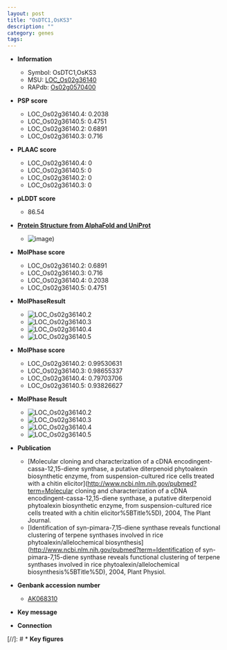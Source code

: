 ```yaml
---
layout: post
title: "OsDTC1,OsKS3"
description: ""
category: genes
tags: 
---
```


* **Information**  
    + Symbol: OsDTC1,OsKS3  
    + MSU: [LOC_Os02g36140](http://rice.plantbiology.msu.edu/cgi-bin/ORF_infopage.cgi?orf=LOC_Os02g36140)  
    + RAPdb: [Os02g0570400](http://rapdb.dna.affrc.go.jp/viewer/gbrowse_details/irgsp1?name=Os02g0570400)  

* **PSP score**  
    + LOC_Os02g36140.4: 0.2038 
    + LOC_Os02g36140.5: 0.4751 
    + LOC_Os02g36140.2: 0.6891 
    + LOC_Os02g36140.3: 0.716 

* **PLAAC score**  
    + LOC_Os02g36140.4: 0 
    + LOC_Os02g36140.5: 0 
    + LOC_Os02g36140.2: 0 
    + LOC_Os02g36140.3: 0 

* **pLDDT score**
    + 86.54

* **[Protein Structure from AlphaFold and UniProt](https://www.uniprot.org/uniprotkb/Q0E088/entry#structure)**
    + ![image](https://ricepsp.github.io/images/Q0/AF-Q0E088-F1.png))

* **MolPhase score**
    + LOC_Os02g36140.2: 0.6891
    + LOC_Os02g36140.3: 0.716
    + LOC_Os02g36140.4: 0.2038
    + LOC_Os02g36140.5: 0.4751

* **MolPhaseResult**
    + ![LOC_Os02g36140.2](https://ricepsp.github.io/pictures/LOC_Os02g/LOC_Os02g36140.2.png)
    + ![LOC_Os02g36140.3](https://ricepsp.github.io/pictures/LOC_Os02g/LOC_Os02g36140.3.png)
    + ![LOC_Os02g36140.4](https://ricepsp.github.io/pictures/LOC_Os02g/LOC_Os02g36140.4.png)
    + ![LOC_Os02g36140.5](https://ricepsp.github.io/pictures/LOC_Os02g/LOC_Os02g36140.5.png)

* **MolPhase score**
    + LOC_Os02g36140.2: 0.99530631
    + LOC_Os02g36140.3: 0.98655337
    + LOC_Os02g36140.4: 0.79703706
    + LOC_Os02g36140.5: 0.93826627

* **MolPhase Result**
    + ![LOC_Os02g36140.2](https://304243504.github.io/Pictures/LOC_Os02g/LOC_Os02g36140.2.png)
    + ![LOC_Os02g36140.3](https://304243504.github.io/Pictures/LOC_Os02g/LOC_Os02g36140.3.png)
    + ![LOC_Os02g36140.4](https://304243504.github.io/Pictures/LOC_Os02g/LOC_Os02g36140.4.png)
    + ![LOC_Os02g36140.5](https://304243504.github.io/Pictures/LOC_Os02g/LOC_Os02g36140.5.png)

* **Publication**  
    + [Molecular cloning and characterization of a cDNA encodingent-cassa-12,15-diene synthase, a putative diterpenoid phytoalexin biosynthetic enzyme, from suspension-cultured rice cells treated with a chitin elicitor](http://www.ncbi.nlm.nih.gov/pubmed?term=Molecular cloning and characterization of a cDNA encodingent-cassa-12,15-diene synthase, a putative diterpenoid phytoalexin biosynthetic enzyme, from suspension-cultured rice cells treated with a chitin elicitor%5BTitle%5D), 2004, The Plant Journal.
    + [Identification of syn-pimara-7,15-diene synthase reveals functional clustering of terpene synthases involved in rice phytoalexin/allelochemical biosynthesis](http://www.ncbi.nlm.nih.gov/pubmed?term=Identification of syn-pimara-7,15-diene synthase reveals functional clustering of terpene synthases involved in rice phytoalexin/allelochemical biosynthesis%5BTitle%5D), 2004, Plant Physiol.

* **Genbank accession number**  
    + [AK068310](http://www.ncbi.nlm.nih.gov/nuccore/AK068310)

* **Key message**  

* **Connection**  

[//]: # * **Key figures**  


